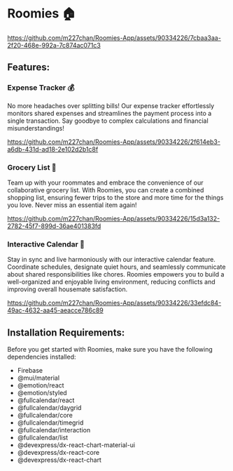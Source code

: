# Roomies 🏠


https://github.com/m227chan/Roomies-App/assets/90334226/7cbaa3aa-2f20-468e-992a-7c874ac071c3


## Features:

### Expense Tracker 💰

No more headaches over splitting bills! Our expense tracker effortlessly monitors shared expenses and streamlines the payment process into a single transaction. Say goodbye to complex calculations and financial misunderstandings!


https://github.com/m227chan/Roomies-App/assets/90334226/2f614eb3-a6db-431d-ad18-2e102d2b1c8f


### Grocery List 🛒

Team up with your roommates and embrace the convenience of our collaborative grocery list. With Roomies, you can create a combined shopping list, ensuring fewer trips to the store and more time for the things you love. Never miss an essential item again!



https://github.com/m227chan/Roomies-App/assets/90334226/15d3a132-2782-45f7-899d-36ae401383fd



### Interactive Calendar 📅

Stay in sync and live harmoniously with our interactive calendar feature. Coordinate schedules, designate quiet hours, and seamlessly communicate about shared responsibilities like chores. Roomies empowers you to build a well-organized and enjoyable living environment, reducing conflicts and improving overall housemate satisfaction.



https://github.com/m227chan/Roomies-App/assets/90334226/33efdc84-49ac-4632-aa45-aeacce786c89



## Installation Requirements:

Before you get started with Roomies, make sure you have the following dependencies installed:

- Firebase
- @mui/material
- @emotion/react
- @emotion/styled
- @fullcalendar/react
- @fullcalendar/daygrid
- @fullcalendar/core
- @fullcalendar/timegrid
- @fullcalendar/interaction
- @fullcalendar/list
- @devexpress/dx-react-chart-material-ui
- @devexpress/dx-react-core
- @devexpress/dx-react-chart
